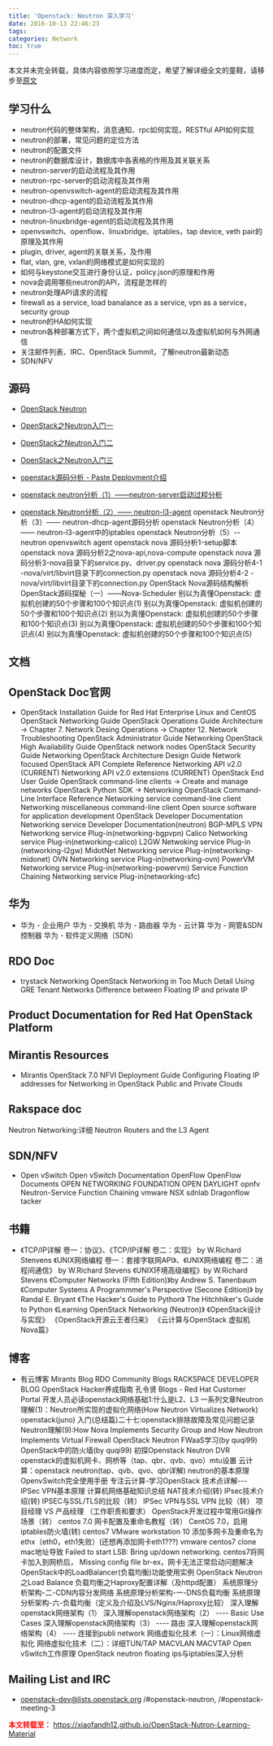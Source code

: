 ```yaml
---
title: 'Openstack: Neutron 深入学习'
date: 2016-10-13 22:46:23
tags:
categories: Network
toc: true
---
```

本文并未完全转载，具体内容依照学习进度而定，希望了解详细全文的童鞋，请移步至[原文](https://xiaofandh12.github.io/OpenStack-Nutron-Learning-Material)

学习什么
--

- neutron代码的整体架构，消息通知、rpc如何实现，RESTful API如何实现
- neutron的部署，常见问题的定位方法
- neutron的配置文件
- neutron的数据库设计，数据库中各表格的作用及其关联关系
- neutron-server的启动流程及其作用
- neutron-rpc-server的启动流程及其作用
- neutron-openvswitch-agent的启动流程及其作用
- neutron-dhcp-agent的启动流程及其作用
- neutron-l3-agent的启动流程及其作用
- neutron-linuxbridge-agent的启动流程及其作用
- openvswitch、openflow、linuxbridge、iptables，tap device, veth pair的原理及其作用
- plugin, driver, agent的关联关系，及作用
- flat, vlan, gre, vxlan的网络模式是如何实现的
- 如何与keystone交互进行身份认证，policy.json的原理和作用
- nova会调用哪些neutron的API，流程是怎样的
- neutron处理API请求的流程
- firewall as a service, load banalance as a service, vpn as a service， security group
- neutron的HA如何实现
- neutron各种部署方式下，两个虚拟机之间如何通信以及虚拟机如何与外网通信
- 关注邮件列表、IRC、OpenStack Summit，了解neutron最新动态
- SDN/NFV

<!-- more -->

源码
--

- [OpenStack Neutron](https://github.com/openstack/neutron)

- [OpenStack之Neutron入门一](http://www.aboutyun.com/forum.php?mod=viewthread&tid=9523&highlight=Neutron%2B%2B%C8%EB%C3%C5)
- [OpenStack之Neutron入门二](http://www.aboutyun.com/thread-9517-1-1.html)
- [OpenStack之Neutron入门三](http://www.aboutyun.com/thread-9537-1-1.html)
- [openstack源码分析 - Paste Deployment介绍](http://blog.chinaunix.net/uid-20940095-id-4105407.html)
- [openstack neutron分析（1）——neutron-server启动过程分析](http://www.aboutyun.com/thread-9527-1-1.html)
- [openstack Neutron分析（2）—— neutron-l3-agent](http://www.aboutyun.com/thread-9529-1-1.html)
openstack Neutron分析（3）—— neutron-dhcp-agent源码分析
openstack Neutron分析（4）—— neutron-l3-agent中的iptables
openstack Neutron分析（5）-- neutron openvswitch agent
openstack nova 源码分析1-setup脚本
openstack nova 源码分析2之nova-api,nova-compute
openstack nova 源码分析3-nova目录下的service.py、driver.py
openstack nova 源码分析4-1 -nova/virt/libvirt目录下的connection.py
openstack nova 源码分析4-2 -nova/virt/libvirt目录下的connection.py
OpenStack Nova源码结构解析
OpenStack源码探秘（一）——Nova-Scheduler
别以为真懂Openstack: 虚拟机创建的50个步骤和100个知识点(1)
别以为真懂Openstack: 虚拟机创建的50个步骤和100个知识点(2)
别以为真懂Openstack: 虚拟机创建的50个步骤和100个知识点(3)
别以为真懂Openstack: 虚拟机创建的50个步骤和100个知识点(4)
别以为真懂Openstack: 虚拟机创建的50个步骤和100个知识点(5)

文档
--

OpenStack Doc官网
---  

- OpenStack Installation Guide for Red Hat Enterprise Linux and CentOS
OpenStack Networking Guide
OpenStack Operations Guide
Architecture -> Chapter 7. Network Desing
Operations -> Chapter 12. Network Troubleshooting
OpenStack Administrator Guide
Networking
OpenStack High Availability Guide
OpenStack network nodes
OpenStack Security Guide
Networking
OpenStack Architecture Design Guide
Network focused
OpenStack API Complete Reference
Networking API v2.0 (CURRENT)
Networking API v2.0 extensions (CURRENT)
OpenStack End User Guide
OpenStack command-line clients -> Create and manage networks
OpenStack Python SDK -> Networking
OpenStack Command-Line Interface Reference
Networking service command-line client
Networking miscellaneous command-line client
Open source software for application development
OpenStack Developer Documentation
Networking service Developer Documentation(neutron)
BGP-MPLS VPN Networking service Plug-in(networking-bgpvpn)
Calico Networking service Plug-in(networking-calico)
L2GW Netwoking service Plug-in (networking-l2gw)
MidotNet Networking service Plug-in(networking-midonet)
OVN Networking service Plug-in(networking-ovn)
PowerVM Networking service Plug-in(networking-powervm)
Service Function Chaining Networking service Plug-in(networking-sfc)

华为
---

- 华为 - 企业用户
华为 - 交换机
华为 - 路由器
华为 - 云计算
华为 - 网管&SDN控制器
华为 - 软件定义网络（SDN）

RDO Doc
---

- trystack
Networking
OpenStack Networking in Too Much Detail
Using GRE Tenant Networks
Difference between Floating IP and private IP

Product Documentation for Red Hat OpenStack Platform
---

Mirantis Resources
---

- Mirantis OpenStack 7.0 NFVI Deployment Guide
Configuring Floating IP addresses for Networking in OpenStack Public and Private Clouds

Rakspace doc
---

Neutron Networking:详细 Neutron Routers and the L3 Agent

SDN/NFV
---

- Open vSwitch
Open vSwitch Documentation
OpenFlow
OpenFlow Documents
OPEN NETWORKING FOUNDATION
OPEN DAYLIGHT
opnfv
Neutron-Service Function Chaining
vmware NSX
sdnlab
Dragonflow
tacker

书籍
--

- 《TCP/IP详解 卷一：协议》、《TCP/IP详解 卷二：实现》 by W.Richard Stenvens
《UNIX网络编程 卷一：套接字联网API》、《UNIX网络编程 卷二：进程间通信》 by W.Richard Stevens
《UNIX环境高级编程》by W.Richard Stevens
《Computer Networks (Fifth Edition)》by Andrew S. Tanenbaum
《Computer Systems A Programmmer's Perspective (Secone Edition)》 by Randal E. Bryant
《The Hacker's Guide to Python》
The Hitchhiker's Guide to Python
《Learning OpenStack Networking (Neutron)》
《OpenStack设计与实现》
《OpenStack开源云王者归来》
《云计算与OpenStack 虚拟机Nova篇》

博客
--

- 有云博客
Mirants Blog
RDO Community Blogs
RACKSPACE DEVELOPER BLOG
OpenStack Hacker养成指南
孔令贤
Blogs - Red Hat Customer Portal
开发人员必读openstack网络基础1:什么是L2、L3
一系列文章Neutron 理解(1)：Neutron所实现的虚拟化网络(How Neutron Virtualizes Network)
openstack(juno) 入门(总结篇)二十七:openstack排除故障及常见问题记录
Neutron理解(9):How Nova Implements Security Group and How Neutron Implements Virtual Firewall
OpenStack Neutron FWaaS学习(by quqi99)
OpenStack中的防火墙(by quqi99)
初探Openstack Neutron DVR
openstack的虚拟机网卡、网桥等（tap、qbr、qvb、qvo）mtu设置
云计算：openstack neutron(tap、qvb、qvo、qbr详解)
neutron的基本原理
OpenvSwitch完全使用手册
专注云计算-学习OpenStack
技术点详解---IPSec VPN基本原理
计算机网络基础知识总结
NAT技术介绍(转)
IPsec技术介绍(转)
IPSEC与SSL/TLS的比较（转）
IPSec VPN与SSL VPN 比较（转）
项目经理 VS 产品经理 （工作职责和要求）
OpenStack开发过程中常用Git操作场景（转）
centos 7.0 网卡配置及重命名教程（转）
CentOS 7.0，启用iptables防火墙(转)
centos7 VMware workstation 10 添加多网卡及重命名为ethx（eth0，eth1失败）(还想再添加网卡eth1???)
vmware centos7 clone mac地址导致 Failed to start LSB: Bring up/down networking.
centos7将网卡加入到网桥后， Missing config file br-ex，网卡无法正常启动问题解决
OpenStack中的LoadBalancer(负载均衡)功能使用实例
OpenStack Neutron之Load Balance
负载均衡之Haproxy配置详解（及httpd配置）
系统原理分析架构-二-CDN内容分发网络
系统原理分析架构-一-DNS负载均衡
系统原理分析架构-六-负载均衡（定义及介绍及LVS/Nginx/Haproxy比较）
深入理解openstack网络架构（1）
深入理解openstack网络架构（2） ---- Basic Use Cases
深入理解openstack网络架构（3） ---- 路由
深入理解openstack网络架构（4） ---- 连接到publi network
网络虚拟化技术（一）：Linux网络虚拟化
网络虚拟化技术（二）：详细TUN/TAP MACVLAN MACVTAP
Open vSwitch工作原理
OpenStack neutron floating ips与iptables深入分析

Mailing List and IRC
--

- openstack-dev@lists.openstack.org
/#openstack-neutron, /#openstack-meeting-3

<font color="red"> **本文转载至：** https://xiaofandh12.github.io/OpenStack-Nutron-Learning-Material </font>
<br>
